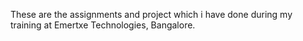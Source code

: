 These are the assignments and project which i have done during my training at Emertxe Technologies, Bangalore.
